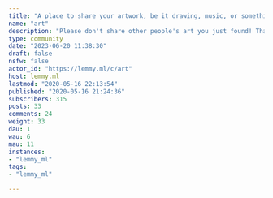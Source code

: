 ```yaml
---
title: "A place to share your artwork, be it drawing, music, or something else!" 
name: "art"
description: "Please don't share other people's art you just found! That should go over in /c/found_art instead."
type: community
date: "2023-06-20 11:38:30"
draft: false
nsfw: false
actor_id: "https://lemmy.ml/c/art"
host: lemmy.ml
lastmod: "2020-05-16 22:13:54"
published: "2020-05-16 21:24:36"
subscribers: 315
posts: 33
comments: 24
weight: 33
dau: 1
wau: 6
mau: 11
instances:
- "lemmy_ml"
tags: 
- "lemmy_ml"

---
```


